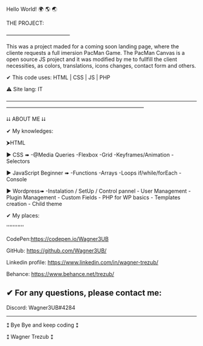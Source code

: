 Hello World! 🌍  🌎  🌏

THE PROJECT:

————————————

This was a project maded for a coming soon landing page, where the cliente requests a full imersion PacMan Game. 
The PacMan Canvas is a open source JS project and it was modified by me to fullfill the client necessities,
as colors, translations, icons changes, contact form and others.

✔ This code uses:
HTML | CSS | JS | PHP

⚠ Site lang: IT


——————————————————————————————————————————————————————————————

⮇ ABOUT ME ⮇

✔ My knowledges:

⮞HTML

▶ CSS ➠ -@Media Queries	-Flexbox	-Grid		-Keyframes/Animation	-Selectors
  
▶  JavaScript Beginner ➠ -Functions	-Arrays		-Loops if/while/forEach 	-Console
  
▶  Wordpress➠ -Instalation / SetUp / Control pannel  - User Management  - Plugin Management  - Custom Fields  - PHP for WP basics - Templates creation  - Child theme

✔ My places:

'''''''''''

CodePen:https://codepen.io/Wagner3UB

GitHub: https://github.com/Wagner3UB/

Linkedin profile: https://www.linkedin.com/in/wagner-trezub/

Behance: https://www.behance.net/trezub/

✔ For any questions, please contact me:
---------------------------------------
Discord: Wagner3UB#4284

****************************
⁑  Bye Bye and keep coding ⁑

⁑  Wagner Trezub           ⁑ 
